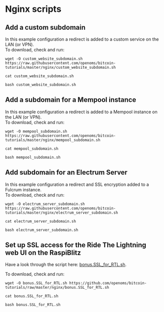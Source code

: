 # Nginx scripts

## Add a custom subdomain

In this example configuration a redirect is added to a custom service on the LAN (or VPN).  
To download, check and run:
```
wget -O custom_website_subdomain.sh https://raw.githubusercontent.com/openoms/bitcoin-tutorials/master/nginx/custom_website_subdomain.sh

cat custom_website_subdomain.sh

bash custom_website_subdomain.sh
```

## Add a subdomain for a Mempool instance

In this example configuration a redirect is added to a Mempool instance on the LAN (or VPN).  
To download, check and run:
```
wget -O mempool_subdomain.sh https://raw.githubusercontent.com/openoms/bitcoin-tutorials/master/nginx/mempool_subdomain.sh

cat mempool_subdomain.sh

bash mempool_subdomain.sh
```

## Add subdomain for an Electrum Server

In this example configuration a redirect and SSL encryption added to a Fulcrum instance.  
To download, check and run:
```
wget -O electrum_server_subdomain.sh
https://raw.githubusercontent.com/openoms/bitcoin-tutorials/master/nginx/electrum_server_subdomain.sh

cat electrum_server_subdomain.sh

bash electrum_server_subdomain.sh
```

## Set up SSL access for the Ride The Lightning web UI on the RaspiBlitz

Have a look through the script here: [bonus.SSL_for_RTL.sh](bonus.SSL_for_RTL.sh).  

To download, check and run:
```
wget -O bonus.SSL_for_RTL.sh https://github.com/openoms/bitcoin-tutorials/raw/master/nginx/bonus.SSL_for_RTL.sh 

cat bonus.SSL_for_RTL.sh

bash bonus.SSL_for_RTL.sh
```


